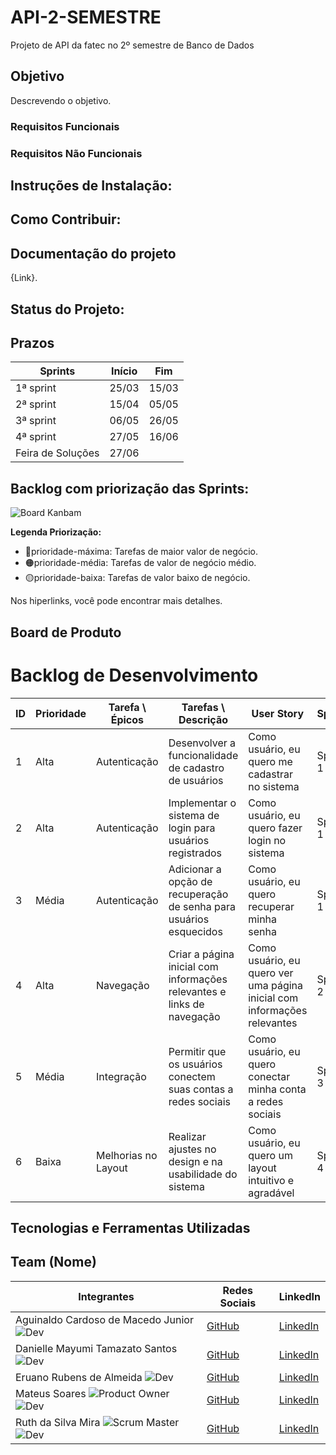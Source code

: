 # API-2-SEMESTRE
Projeto de API da fatec no 2º semestre de Banco de Dados

## Objetivo
Descrevendo o objetivo.

### Requisitos Funcionais
### Requisitos Não Funcionais

## Instruções de Instalação:

## Como Contribuir:

## Documentação do projeto

{Link}.

## Status do Projeto:

## Prazos
| Sprints | Início | Fim |
| ------- | ------ | --- |
| 1ª sprint | 25/03 | 15/03 |
| 2ª sprint | 15/04 | 05/05 |
| 3ª sprint | 06/05 | 26/05 |
| 4ª sprint | 27/05 | 16/06 |
| Feira de Soluções | 27/06 |

## Backlog com priorização das Sprints:

![Board Kanbam](link)

**Legenda Priorização:**
- 🔴prioridade-máxima: Tarefas de maior valor de negócio.
- 🟠prioridade-média: Tarefas de valor de negócio médio.
- 🟡prioridade-baixa: Tarefas de valor baixo de negócio.

Nos hiperlinks, você pode encontrar mais detalhes.

## Board de Produto

# Backlog de Desenvolvimento

| ID | Prioridade | Tarefa \ Épicos     | Tarefas \ Descrição                                      | User Story                                          | Sprint | Estimativa |
|----|------------|---------------------|----------------------------------------------------------|-----------------------------------------------------|--------|------------|
| 1  | Alta       | Autenticação        | Desenvolver a funcionalidade de cadastro de usuários      | Como usuário, eu quero me cadastrar no sistema      | Sprint 1 | 5 dias      |
| 2  | Alta       | Autenticação        | Implementar o sistema de login para usuários registrados  | Como usuário, eu quero fazer login no sistema       | Sprint 1 | 3 dias      |
| 3  | Média      | Autenticação        | Adicionar a opção de recuperação de senha para usuários esquecidos | Como usuário, eu quero recuperar minha senha        | Sprint 1 | 2 dias      |
| 4  | Alta       | Navegação           | Criar a página inicial com informações relevantes e links de navegação | Como usuário, eu quero ver uma página inicial com informações relevantes | Sprint 2 | 4 dias      |
| 5  | Média      | Integração          | Permitir que os usuários conectem suas contas a redes sociais | Como usuário, eu quero conectar minha conta a redes sociais | Sprint 3 | 3 dias      |
| 6  | Baixa      | Melhorias no Layout | Realizar ajustes no design e na usabilidade do sistema | Como usuário, eu quero um layout intuitivo e agradável | Sprint 4 | 5 dias      |


## Tecnologias e Ferramentas Utilizadas



## Team (Nome)
| Integrantes | Redes Sociais | LinkedIn |
|-------------|---------------|----------|
| Aguinaldo Cardoso de Macedo Junior ![Dev](https://img.shields.io/badge/Dev-black) | [GitHub](https://github.com/aguinaldojunior31) | [LinkedIn](https://www.linkedin.com/in/aguinaldo-cardoso-427270200?utm_source=share&utm_campaign=share_via&utm_content=profile&utm_medium=android_app) |
| Danielle Mayumi Tamazato Santos ![Dev](https://img.shields.io/badge/Dev-black) | [GitHub](https://github.com/danitamazato) | [LinkedIn](https://www.linkedin.com/in/daniellemtamazato/) |
| Eruano Rubens de Almeida ![Dev](https://img.shields.io/badge/Dev-black) | [GitHub](https://github.com/Eruano-Rubens) | [LinkedIn](https://www.linkedin.com/in/eruano-rubens-de-almeida-b0ba19111/?utm_source=share&utm_campaign=share_via&utm_content=profile&utm_medium=android_app) |
| Mateus Soares ![Product Owner](https://img.shields.io/badge/Product_owner-blue)![Dev](https://img.shields.io/badge/Dev-black) | [GitHub](https://github.com/MateusMSoares) | [LinkedIn](https://www.linkedin.com/in/mateus-soares-4983681a0?utm_source=share&utm_campaign=share_via&utm_content=profile&utm_medium=ios_app) |
| Ruth da Silva Mira ![Scrum Master](https://img.shields.io/badge/Scrum_Master-purple)![Dev](https://img.shields.io/badge/Dev-black) | [GitHub](https://github.com/RuthMira) | [LinkedIn](www.linkedin.com/in/ruth-mira) |



